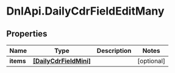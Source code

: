 # DnlApi.DailyCdrFieldEditMany

## Properties
Name | Type | Description | Notes
------------ | ------------- | ------------- | -------------
**items** | [**[DailyCdrFieldMini]**](DailyCdrFieldMini.md) |  | [optional] 


